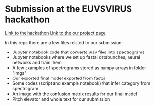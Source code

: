 # Submission at the EUVSVIRUS hackathon
[Link to the hackathon](https://euvsvirus.org/)
[Link to the our project page](https://devpost.com/software/faco-fight-against-corona-jfcza9)

In this repo there are a few files related to our submission:
* Jupyter notebook code that converts wav files into spectrograms
* Jupyter notebooks where we set up fastai databunches, neural networks and train them
* A few examples of spectrograms stored as numpy arrays in folder "imgs"
* Our exported final model exported from fastai
* Some codes (script and example notebook) that infer category from spectrogram
* An image with the confusion matrix results for our final model
* Pitch elevator and whole text for our submission
